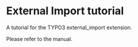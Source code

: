 # External Import tutorial

A tutorial for the TYPO3 external_import extension.

Please refer to the manual.